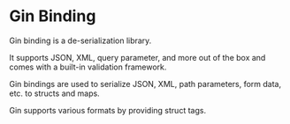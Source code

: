 # Gin Binding
Gin binding is a de-serialization library. 

It supports JSON, XML, query parameter, and more out of the box and comes with a built-in validation framework.

Gin bindings are used to serialize JSON, XML, path parameters, form data, etc. to structs and maps. 

Gin supports various formats by providing struct tags. 

